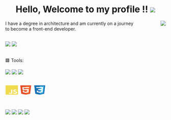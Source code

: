 ### <h1 align="center">Hello, Welcome to my profile !!  <img src="https://media.giphy.com/media/hvRJCLFzcasrR4ia7z/giphy.gif" width="35"></h1>

<img height="700em" align="right" src="https://i.pinimg.com/originals/c9/5f/65/c95f65ca32b7173c7b9706442c583e15.jpg">

I have a degree in architecture and am currently on a journey <br>to become a front-end developer.

<br>

<div>
  <img height="180em" src="https://github-readme-stats.vercel.app/api?username=lubernardino&show_icons=true&theme=radical">
  <img height="202em" src="https://github-readme-stats.vercel.app/api/top-langs/?username=lubernardino&layout=compact&theme=radical">
</div>

<br>

<p align="left">
  🟪 Tools: 
  <p align="left">
    <img src="https://img.shields.io/badge/GitHub-100000?style=for-the-badge&logo=github&logoColor=white">
    <img src="https://img.shields.io/badge/Git-E34F26?style=for-the-badge&logo=git&logoColor=white">
    <img src="https://img.shields.io/badge/Visual%20Studio%20Code-0078d7.svg?style=for-the-badge&logo=visual-studio-code&logoColor=white">
  </p>
</p>
<div style="display: inline_block"><br>
  <img align="center" alt="Rafa-Js" height="30" width="40" src="https://raw.githubusercontent.com/devicons/devicon/master/icons/javascript/javascript-plain.svg">
  <img align="center" alt="Rafa-HTML" height="30" width="40" src="https://raw.githubusercontent.com/devicons/devicon/master/icons/html5/html5-original.svg">
  <img align="center" alt="Rafa-CSS" height="30" width="40" src="https://raw.githubusercontent.com/devicons/devicon/master/icons/css3/css3-original.svg">
</div>

<br>

 ##
 
<div>
    <a href="https://www.linkedin.com/in/lubernardino" target="_blank"><img src="https://img.shields.io/badge/-LinkedIn-%230077B5?style=for-the-badge&logo=linkedin&logoColor=white" target="_blank"></a> 
  <a href="https://www.instagram.com/luanac.bernardino" target="_blank"><img src="https://img.shields.io/badge/-Instagram-%23E4405F?style=for-the-badge&logo=instagram&logoColor=white" target="_blank"></a>
 	<a href="" target="_blank"><img src="https://img.shields.io/badge/Twitch-9146FF?style=for-the-badge&logo=twitch&logoColor=white" target="_blank"></a>
 <a href="" target="_blank"><img src="https://img.shields.io/badge/Discord-7289DA?style=for-the-badge&logo=discord&logoColor=white" target="_blank"></a> 
</div>

<!--
**LuBernardino/LuBernardino** is a ✨ _special_ ✨ repository because its `README.md` (this file) appears on your GitHub profile.
